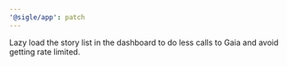 ```yaml
---
'@sigle/app': patch
---
```


Lazy load the story list in the dashboard to do less calls to Gaia and avoid getting rate limited.
